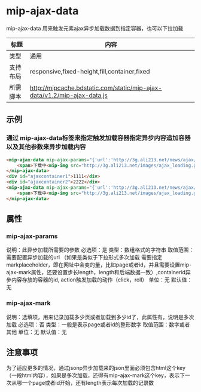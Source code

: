 # mip-ajax-data

mip-ajax-data 用来触发元素ajax异步加载数据到指定容器，也可以下拉加载

标题|内容
----|----
类型|通用
支持布局|responsive,fixed-height,fill,container,fixed
所需脚本|http://mipcache.bdstatic.com/static/mip-ajax-data/v1.2/mip-ajax-data.js

## 示例

### 通过 mip-ajax-data标签来指定触发加载容器指定异步内容追加容器以及其他参数来异步加载内容
```html
<mip-ajax-data mip-ajax-params="{'url':'http://3g.ali213.net/news/ajax/mipdemoloading?callback=?','containerid':'ajaxcontainer1','action':'click'}">
    <span>下载中<mip-img src="http://3g.ali213.net/images/ajax_loading.gif"></mip-img></span>
</mip-ajax-data>
<div id="ajaxcontainer1">1111</div>
<div id="ajaxcontainer2">2222</div>
<mip-ajax-data mip-ajax-params="{'url':'http://3g.ali213.net/news/ajax/mipdemoloading?type=0&id=[markplaceholder]&callback=?','containerid':'ajaxcontainer2','action':'roll','length':'6'}" mip-ajax-mark="0">
    <span>下载中<mip-img src="http://3g.ali213.net/images/ajax_loading.gif"></mip-img></span>
</mip-ajax-data>
```

## 属性

### mip-ajax-params

说明：此异步加载所需要的参数
必选项：是
类型：数组格式的字符串
取值范围：需要配置异步加载的url （如果是类似于下拉形式多次加载 需要指定markplaceholder，即在网址中会变的量，比如page或者id，并且需要设置mip-ajax-mark属性，还要设置步长length，length和后端数据一致）,containerid异步内容存放的容器的id, action触发加载的动作（click，roll）
单位：无
默认值：无

### mip-ajax-mark

说明：选填项，用来记录加载多少页或者加载到多少id了，此属性有，说明是多次加载
必选项：否
类型：一般是表示page或者id的整形数字
取值范围：数字或者其他
单位：无
默认值：无

## 注意事项
为了适应更多的情况，通过jsonp异步加载来的json里面必须包含html这个key（一段html内容），如果是多次加载，还得有mip-ajax-mark这个key，表示下一次从哪一个page或者id开始，还有length表示每次加载的记录数
